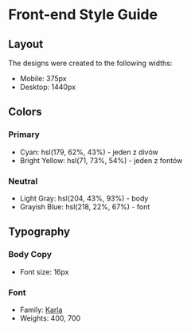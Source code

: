 # Front-end Style Guide

## Layout

The designs were created to the following widths:

- Mobile: 375px
- Desktop: 1440px

## Colors

### Primary

- Cyan: hsl(179, 62%, 43%) - jeden z divów
- Bright Yellow: hsl(71, 73%, 54%) - jeden z fontów

### Neutral

- Light Gray: hsl(204, 43%, 93%) - body
- Grayish Blue: hsl(218, 22%, 67%) - font

## Typography

### Body Copy

- Font size: 16px

### Font

- Family: [Karla](https://fonts.google.com/specimen/Karla)
- Weights: 400, 700